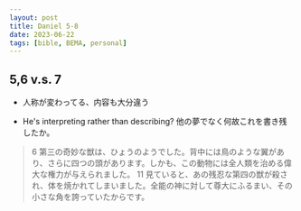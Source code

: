 ```yaml
---
layout: post
title: Daniel 5-8
date: 2023-06-22
tags: [bible, BEMA, personal]
---
```

## 5,6 v.s. 7
- 人称が変わってる、内容も大分違う

- He's interpreting rather than describing? 他の夢でなく何故これを書き残したか。
> 6 第三の奇妙な獣は、ひょうのようでした。背中には鳥のような翼があり、さらに四つの頭があります。しかも、この動物には全人類を治める偉大な権力が与えられました。
> 11 見ていると、あの残忍な第四の獣が殺され、体を焼かれてしまいました。全能の神に対して尊大にふるまい、その小さな角を誇っていたからです。